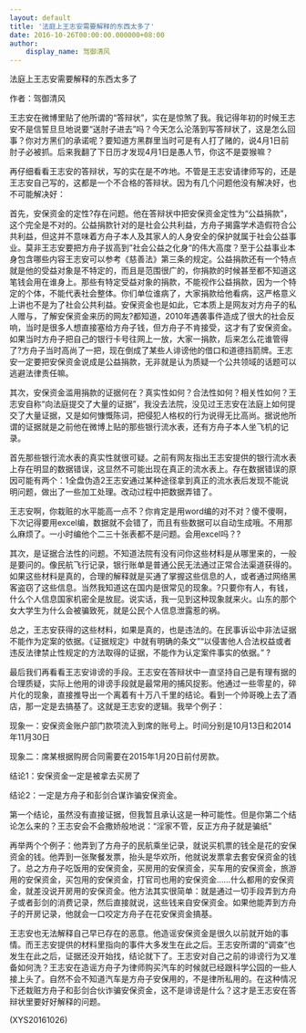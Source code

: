 ```yaml
---
layout: default
title: '法庭上王志安需要解释的东西太多了'
date: 2016-10-26T00:00:00.000000+08:00
author:
    display_name: 驾御清风
---
```


法庭上王志安需要解释的东西太多了

作者：驾御清风

王志安在微博里贴了他所谓的“答辩状”，实在是惊煞了我。我记得年初的时候王志安不是信誓旦旦地说要“送肘子进去”吗？今天怎么沦落到写答辩状了，这是怎么回事？你对方黑们的承诺呢？要知道方黑群里当时可是有人打了赌的，说4月1日前肘子必被抓。后来我翻了下日历才发现4月1日是愚人节，你这不是耍猴嘛？

再仔细看看王志安的答辩状，写的实在是不咋地。不管是王志安请律师写的，还是王志安自己写的，这都是一个不合格的答辩状。因为有几个问题他没有解决好，也不可能解决好：

首先，安保资金的定性?存在问题。他在答辩状中把安保资金定性为“公益捐款”，这个完全是不对的。公益捐款针对的是社会公共利益，方舟子揭露学术造假符合公共利益，但这并不意味着方舟子本人及其家人的人身安全的保护就属于社会公益事业。莫非王志安要把方舟子拔高到”社会公益之化身“的伟大高度？至于公益事业本身包含哪些内容王志安可以参考《慈善法》第三条的规定。公益捐款还有一个特点就是他的受益对象是不特定的，而且是范围很广的，你捐款的时候甚至都不知道这笔钱会用在谁身上。那些有特定受益对象的捐款，不能视作公益捐款，因为一个特定的个体，不能代表社会整体。你们单位谁病了，大家捐款给他看病，这严格意义上讲也不是为了社会公共利益。安保资金也是如此，它本质上是网友对方舟子的私人赠与，了解安保资金来历的网友?都知道，2010年遇袭事件造成了很大的社会反响，当时是很多人想直接塞给方舟子钱，但方舟子不肯接受，这才有了安保资金。如果当时方舟子把自己的银行卡号往网上一放，大家一捐款，后来怎么花谁管得了?方舟子当时高尚了一把，现在倒成了某些人诽谤他的借口和道德挡箭牌。王志安一定要把安保资金说成是公益捐款，无非就是认为质疑一个公共领域的话题可以逃避法律责任嘛。

其次，安保资金滥用捐款的证据何在？真实性如何？合法性如何？相关性如何？王志安自称“向法庭提交了大量的证据”，我没去法院，没见过王志安在法庭上如何提交了大量证据，又是如何慷慨陈词，把侵犯人格权的行为说得无比高尚。据说他所谓的证据就是之前他在微博上贴的那些银行流水表，还有方舟子本人坐飞机的记录。

首先那些银行流水表的真实性就很可疑。之前有网友指出王志安提供的银行流水表上存在明显的数据错误，这显然不可能出现在真正的流水表上。存在数据错误的原因可能有两个：1全盘伪造2王志安通过某种途径拿到真正的流水表后发现不能说明问题，做出了一些加工处理。改动过程中把数据弄错了。

王志安啊，你栽赃的水平能高一点不？你肯定是用word编的对不对？傻不傻啊，下次记得要用excel编，数据就不会错了，而且有些数据可以自动生成哦。不用那么麻烦了。一小时编他个二三十张表都不是问题。会用excel吗？?

其次，是证据合法性的问题。不知道法院有没有问你这些材料是从哪里来的，一般是要问的。像民航飞行记录，银行账单是普通公民无法通过正常合法渠道获得的。如果这些材料是真的，合理的解释就是买通了掌握这些信息的人，或者通过网络黑客盗窃了这些信息。当然我知道这在国内是很常见的现象。?只要你有人，有钱，什么个人信息国家机密全是放屁。说实话，我一见到这种现象就来火。山东的那个女大学生为什么会被骗致死，就是公民个人信息泄露惹的祸。

总之，王志安获得的这些材料，如果是真的，也是违法的。在民事诉讼中非法证据不能作为定案的依据。《证据规定》中就有明确的条文”“以侵害他人合法权益或者违反法律禁止性规定的方法取得的证据，不能作为认定案件事实的依据。” ?

最后我们再看看王志安诽谤的手段。王志安在答辩状中一直坚持自己是有理有据的合理质疑，实际上他用的诽谤手段就是最常用的捕风捉影。他通过一些零星的，碎片化的现象，直接推导出一个离着有十万八千里的结论。看到一个帅哥晚上去了酒店，那一定是去搞基了。这就是王志安的逻辑。我举个例子：

现象一：安保资金账户部门款项流入到席的账号上。时间分别是10月13日和2014年11月30日

现象二：席某根据购房合同需要在2015年1月20日前付房款。

结论1：安保资金一定是被拿去买房了

结论2：一定是方舟子和彭剑合谋诈骗安保资金。

第一个结论，虽然没有直接证据，但我暂且承认这是一种可能性。但是你第二个结论怎么来的？王志安会不会撒娇般地说：“淫家不管，反正方舟子就是骗纸”

再举两个个例子：他弄到了方舟子的民航乘坐记录，就说买机票的钱全是花的安保资金的钱。他弄到一张聚餐发票，抬头是华欢所，他就说发票拿去套安保资金的钱了。总之方舟子吃饭用的安保资金，买房用的安保资金，买车用的安保资金，旅游用的安保资金，买包用的安保资金，打官司也用的安保资金……什么都用的安保资金，就差没说开房用的安保资金。他方法其实很简单：就是通过一切手段弄到方舟子或者彭剑的消费记录，然后直接就说，这些钱来自安保资金。如果他能弄到方舟子的开房记录，他就会一口咬定方舟子在花安保资金搞基。

王志安也无法解释自己早已存在的恶意。他造谣安保资金是很久以前就开始的事情。而王志安提供的材料里指向的事件大多发生在此之后。王志安所谓的“调查”也发生在此之后，证据还没开始找，结论就下了。王志安对自己之前的诽谤行为又准备如何洗？王志安在造谣方舟子为律师购买汽车的时候就已经跟科学公园的一些人接上头了。自然不会不知道汽车是方舟子安保用的，不是律所私用的。在这种情况下还栽赃方舟子和彭剑合伙诈骗安保资金，这不是诽谤是什么？这才是王志安在答辩状里要好好解释的问题。

(XYS20161026)

